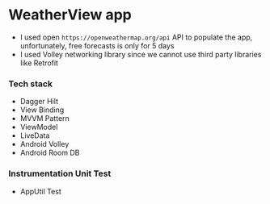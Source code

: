 # WeatherView app
  - I used open `https://openweathermap.org/api` API to populate the app, unfortunately, free forecasts is only for 5 days
  - I used Volley networking library since we cannot use third party libraries like Retrofit 
  

### Tech stack
  - Dagger Hilt
  - View Binding
  - MVVM Pattern
  - ViewModel
  - LiveData
  - Android Volley
  - Android Room DB

### Instrumentation Unit Test
  - AppUtil Test
